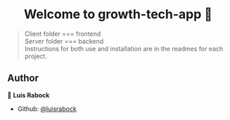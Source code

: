 <h1 align="center">Welcome to growth-tech-app 👋</h1>
<p>
</p>

> Client folder === frontend <br />
> Server folder === backend <br />
> Instructions for both use and installation are in the readmes for each project. <br />

## Author

👤 **Luis Rabock**

- Github: [@luisrabock](https://github.com/luisrabock)
